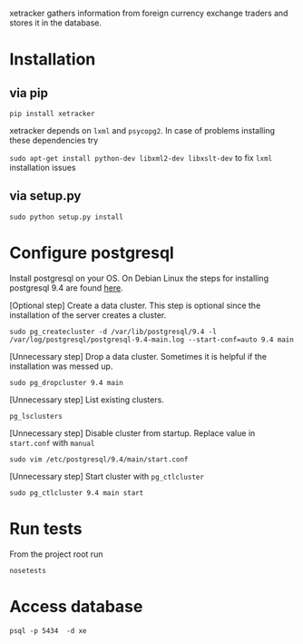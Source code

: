 
xetracker gathers information from foreign currency exchange traders and stores it in the database.

# Installation

## via pip

`pip install xetracker`

xetracker depends on `lxml` and `psycopg2`. In case of problems installing these dependencies try

`sudo apt-get install python-dev libxml2-dev libxslt-dev` to fix `lxml` installation issues

## via setup.py

`sudo python setup.py install`

# Configure postgresql

Install postgresql on your OS. On Debian Linux the steps for installing postgresql 9.4 are found [here](http://goo.gl/4jtlsZ).

[Optional step] Create a data cluster. This step is optional since the installation of the server creates a cluster.

`sudo pg_createcluster -d /var/lib/postgresql/9.4 -l /var/log/postgresql/postgresql-9.4-main.log --start-conf=auto 9.4 main`

[Unnecessary step] Drop a data cluster. Sometimes it is helpful if the installation was messed up.

`sudo pg_dropcluster 9.4 main`

[Unnecessary step] List existing clusters.

`pg_lsclusters`

[Unnecessary step] Disable cluster from startup. Replace value in `start.conf` with `manual`

`sudo vim /etc/postgresql/9.4/main/start.conf`

[Unnecessary step] Start cluster with `pg_ctlcluster`

`sudo pg_ctlcluster 9.4 main start`

# Run tests

From the project root run

`nosetests`

# Access database

```su timofeya
psql -p 5434  -d xe
```
